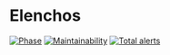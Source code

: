 # Elenchos

[![Phase](https://img.shields.io/badge/Phase-Alpha-f90277.svg)](https://digital.canada.ca/products/) [![Maintainability](https://api.codeclimate.com/v1/badges/9a136d7466cf164780f3/maintainability)](https://codeclimate.com/github/cds-snc/elenchos/maintainability) [![Total alerts](https://img.shields.io/lgtm/alerts/g/cds-snc/elenchos.svg?logo=lgtm&logoWidth=18)](https://lgtm.com/projects/g/cds-snc/elenchos/alerts/)
